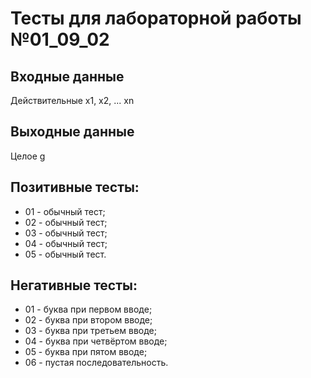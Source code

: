 # Тесты для лабораторной работы №01_09_02

## Входные данные
Действительные x1, x2, ... xn

## Выходные данные
Целое g

## Позитивные тесты:
- 01 - обычный тест;
- 02 - обычный тест;
- 03 - обычный тест;
- 04 - обычный тест;
- 05 - обычный тест.

## Негативные тесты:
- 01 - буква при первом вводе;
- 02 - буква при втором вводе;
- 03 - буква при третьем вводе;
- 04 - буква при четвёртом вводе;
- 05 - буква при пятом вводе;
- 06 - пустая последовательность.